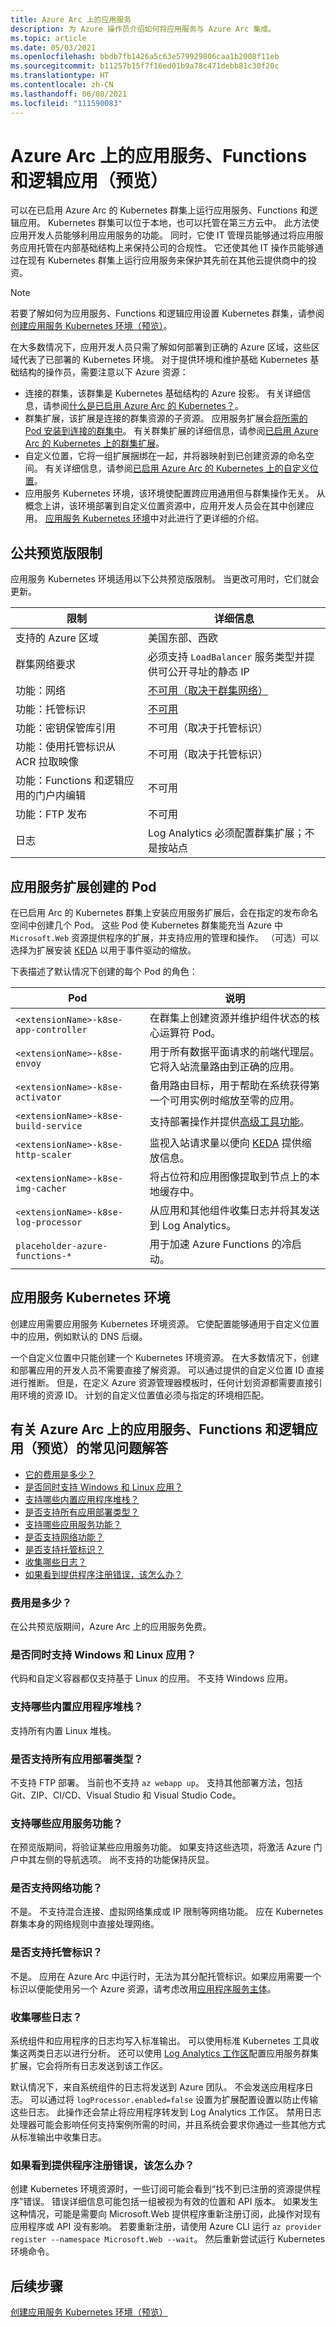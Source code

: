 ```yaml
---
title: Azure Arc 上的应用服务
description: 为 Azure 操作员介绍如何将应用服务与 Azure Arc 集成。
ms.topic: article
ms.date: 05/03/2021
ms.openlocfilehash: bbdb7fb1426a5c63e579929806caa1b2008f11eb
ms.sourcegitcommit: b11257b15f7f16ed01b9a78c471debb81c30f20c
ms.translationtype: HT
ms.contentlocale: zh-CN
ms.lasthandoff: 06/08/2021
ms.locfileid: "111590083"
---
```

# <a name="app-service-functions-and-logic-apps-on-azure-arc-preview"></a>Azure Arc 上的应用服务、Functions 和逻辑应用（预览）

可以在已启用 Azure Arc 的 Kubernetes 群集上运行应用服务、Functions 和逻辑应用。 Kubernetes 群集可以位于本地，也可以托管在第三方云中。 此方法使应用开发人员能够利用应用服务的功能。 同时，它使 IT 管理员能够通过将应用服务应用托管在内部基础结构上来保持公司的合规性。 它还使其他 IT 操作员能够通过在现有 Kubernetes 群集上运行应用服务来保护其先前在其他云提供商中的投资。

> [!NOTE]
> 若要了解如何为应用服务、Functions 和逻辑应用设置 Kubernetes 群集，请参阅[创建应用服务 Kubernetes 环境（预览）](manage-create-arc-environment.md)。

在大多数情况下，应用开发人员只需了解如何部署到正确的 Azure 区域，这些区域代表了已部署的 Kubernetes 环境。 对于提供环境和维护基础 Kubernetes 基础结构的操作员，需要注意以下 Azure 资源：

- 连接的群集，该群集是 Kubernetes 基础结构的 Azure 投影。 有关详细信息，请参阅[什么是已启用 Azure Arc 的 Kubernetes？](../azure-arc/kubernetes/overview.md)。
- 群集扩展，该扩展是连接的群集资源的子资源。 应用服务扩展会[将所需的 Pod 安装到连接的群集中](#pods-created-by-the-app-service-extension)。 有关群集扩展的详细信息，请参阅[已启用 Azure Arc 的 Kubernetes 上的群集扩展](../azure-arc/kubernetes/conceptual-extensions.md)。
- 自定义位置，它将一组扩展捆绑在一起，并将器映射到已创建资源的命名空间。 有关详细信息，请参阅[已启用 Azure Arc 的 Kubernetes 上的自定义位置](../azure-arc/kubernetes/conceptual-custom-locations.md)。
- 应用服务 Kubernetes 环境，该环境使配置跨应用通用但与群集操作无关。 从概念上讲，该环境部署到自定义位置资源中，应用开发人员会在其中创建应用。 [应用服务 Kubernetes 环境](#app-service-kubernetes-environment)中对此进行了更详细的介绍。

## <a name="public-preview-limitations"></a>公共预览版限制

应用服务 Kubernetes 环境适用以下公共预览版限制。 当更改可用时，它们就会更新。

| 限制                                              | 详细信息                                                                               |
|---------------------------------------------------------|---------------------------------------------------------------------------------------|
| 支持的 Azure 区域                                 | 美国东部、西欧                                                                  |
| 群集网络要求                          | 必须支持 `LoadBalancer` 服务类型并提供可公开寻址的静态 IP |
| 功能：网络                                     | [不可用（取决于群集网络）](#are-networking-features-supported)      |
| 功能：托管标识                             | [不可用](#are-managed-identities-supported)                                    |
| 功能：密钥保管库引用                           | 不可用（取决于托管标识）                                         |
| 功能：使用托管标识从 ACR 拉取映像     | 不可用（取决于托管标识）                                         |
| 功能：Functions 和逻辑应用的门户内编辑 | 不可用                                                                         |
| 功能：FTP 发布                                 | 不可用                                                                         |
| 日志                                                    | Log Analytics 必须配置群集扩展；不是按站点                 |

## <a name="pods-created-by-the-app-service-extension"></a>应用服务扩展创建的 Pod

在已启用 Arc 的 Kubernetes 群集上安装应用服务扩展后，会在指定的发布命名空间中创建几个 Pod。 这些 Pod 使 Kubernetes 群集能充当 Azure 中 `Microsoft.Web` 资源提供程序的扩展，并支持应用的管理和操作。 （可选）可以选择为扩展安装 [KEDA](https://keda.sh/) 以用于事件驱动的缩放。
 <!-- You can only have one installation of KEDA on the cluster. If you have one already, you must disable this behavior during installation of the cluster extension `TODO`. -->

下表描述了默认情况下创建的每个 Pod 的角色：

| Pod                                   | 说明                                                                                                                       |
|---------------------------------------|-----------------------------------------------------------------------------------------------------------------------------------|
| `<extensionName>-k8se-app-controller` | 在群集上创建资源并维护组件状态的核心运算符 Pod。                                |
| `<extensionName>-k8se-envoy`          | 用于所有数据平面请求的前端代理层。 它将入站流量路由到正确的应用。                           |
| `<extensionName>-k8se-activator`      | 备用路由目标，用于帮助在系统获得第一个可用实例时缩放至零的应用。 |
| `<extensionName>-k8se-build-service`  | 支持部署操作并提供[高级工具功能](resources-kudu.md)。                                        |
| `<extensionName>-k8se-http-scaler`    | 监视入站请求量以便向 [KEDA](https://keda.sh) 提供缩放信息。                               |
| `<extensionName>-k8se-img-cacher`     | 将占位符和应用图像提取到节点上的本地缓存中。                                                                  |
| `<extensionName>-k8se-log-processor`  | 从应用和其他组件收集日志并将其发送到 Log Analytics。                                                      |
| `placeholder-azure-functions-*`       | 用于加速 Azure Functions 的冷启动。                                                                                 |

## <a name="app-service-kubernetes-environment"></a>应用服务 Kubernetes 环境

创建应用需要应用服务 Kubernetes 环境资源。 它使配置能够通用于自定义位置中的应用，例如默认的 DNS 后缀。

一个自定义位置中只能创建一个 Kubernetes 环境资源。 在大多数情况下，创建和部署应用的开发人员不需要直接了解资源。 可以通过提供的自定义位置 ID 直接进行推断。 但是，在定义 Azure 资源管理器模板时，任何计划资源都需要直接引用环境的资源 ID。 计划的自定义位置值必须与指定的环境相匹配。

## <a name="faq-for-app-service-functions-and-logic-apps-on-azure-arc-preview"></a>有关 Azure Arc 上的应用服务、Functions 和逻辑应用（预览）的常见问题解答

- [它的费用是多少？](#how-much-does-it-cost)
- [是否同时支持 Windows 和 Linux 应用？](#are-both-windows-and-linux-apps-supported)
- [支持哪些内置应用程序堆栈？](#which-built-in-application-stacks-are-supported)
- [是否支持所有应用部署类型？](#are-all-app-deployment-types-supported)
- [支持哪些应用服务功能？](#which-app-service-features-are-supported)
- [是否支持网络功能？](#are-networking-features-supported)
- [是否支持托管标识？](#are-managed-identities-supported)
- [收集哪些日志？](#what-logs-are-collected)
- [如果看到提供程序注册错误，该怎么办？](#what-do-i-do-if-i-see-a-provider-registration-error)

### <a name="how-much-does-it-cost"></a>费用是多少？

在公共预览版期间，Azure Arc 上的应用服务免费。

### <a name="are-both-windows-and-linux-apps-supported"></a>是否同时支持 Windows 和 Linux 应用？

代码和自定义容器都仅支持基于 Linux 的应用。 不支持 Windows 应用。

### <a name="which-built-in-application-stacks-are-supported"></a>支持哪些内置应用程序堆栈？

支持所有内置 Linux 堆栈。

### <a name="are-all-app-deployment-types-supported"></a>是否支持所有应用部署类型？

不支持 FTP 部署。 当前也不支持 `az webapp up`。 支持其他部署方法，包括 Git、ZIP、CI/CD、Visual Studio 和 Visual Studio Code。

### <a name="which-app-service-features-are-supported"></a>支持哪些应用服务功能？

在预览版期间，将验证某些应用服务功能。 如果支持这些选项，将激活 Azure 门户中其左侧的导航选项。 尚不支持的功能保持灰显。

### <a name="are-networking-features-supported"></a>是否支持网络功能？

不是。 不支持混合连接、虚拟网络集成或 IP 限制等网络功能。 应在 Kubernetes 群集本身的网络规则中直接处理网络。

### <a name="are-managed-identities-supported"></a>是否支持托管标识？

不是。 应用在 Azure Arc 中运行时，无法为其分配托管标识。如果应用需要一个标识以便能使用另一个 Azure 资源，请考虑改用[应用程序服务主体](../active-directory/develop/app-objects-and-service-principals.md#service-principal-object)。

### <a name="what-logs-are-collected"></a>收集哪些日志？

系统组件和应用程序的日志均写入标准输出。 可以使用标准 Kubernetes 工具收集这两类日志以进行分析。 还可以使用 [Log Analytics 工作区](../azure-monitor/logs/log-analytics-overview.md)配置应用服务群集扩展，它会将所有日志发送到该工作区。

默认情况下，来自系统组件的日志将发送到 Azure 团队。 不会发送应用程序日志。 可以通过将 `logProcessor.enabled=false` 设置为扩展配置设置以防止传输这些日志。 此操作还会禁止将应用程序转发到 Log Analytics 工作区。 禁用日志处理器可能会影响任何支持案例所需的时间，并且系统会要求你通过一些其他方式从标准输出中收集日志。

### <a name="what-do-i-do-if-i-see-a-provider-registration-error"></a>如果看到提供程序注册错误，该怎么办？

创建 Kubernetes 环境资源时，一些订阅可能会看到“找不到已注册的资源提供程序”错误。 错误详细信息可能包括一组被视为有效的位置和 API 版本。 如果发生这种情况，可能是需要向 Microsoft.Web 提供程序重新注册订阅，此操作对现有应用程序或 API 没有影响。 若要重新注册，请使用 Azure CLI 运行 `az provider register --namespace Microsoft.Web --wait`。 然后重新尝试运行 Kubernetes 环境命令。

## <a name="next-steps"></a>后续步骤

[创建应用服务 Kubernetes 环境（预览）](manage-create-arc-environment.md)
